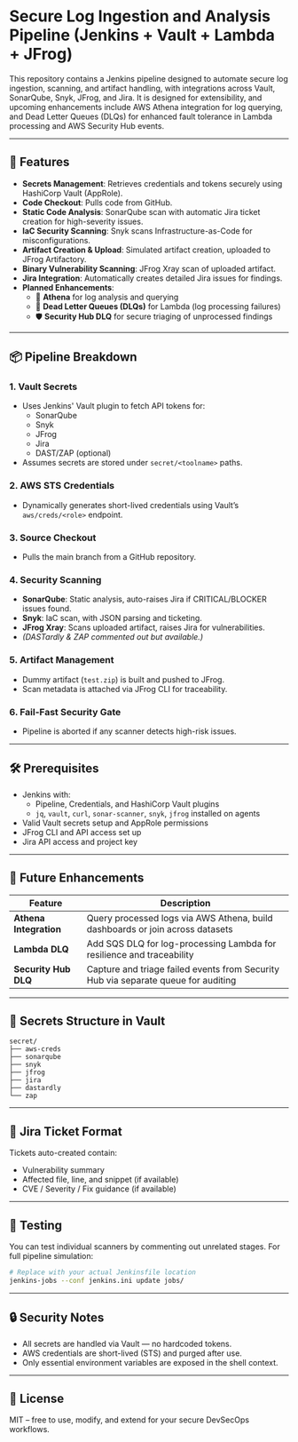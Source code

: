 # Secure Log Ingestion and Analysis Pipeline (Jenkins + Vault + Lambda + JFrog)

This repository contains a Jenkins pipeline designed to automate secure log ingestion, scanning, and artifact handling, with integrations across Vault, SonarQube, Snyk, JFrog, and Jira. It is designed for extensibility, and upcoming enhancements include AWS Athena integration for log querying, and Dead Letter Queues (DLQs) for enhanced fault tolerance in Lambda processing and AWS Security Hub events.

---

## 🔐 Features

- **Secrets Management**: Retrieves credentials and tokens securely using HashiCorp Vault (AppRole).
- **Code Checkout**: Pulls code from GitHub.
- **Static Code Analysis**: SonarQube scan with automatic Jira ticket creation for high-severity issues.
- **IaC Security Scanning**: Snyk scans Infrastructure-as-Code for misconfigurations.
- **Artifact Creation & Upload**: Simulated artifact creation, uploaded to JFrog Artifactory.
- **Binary Vulnerability Scanning**: JFrog Xray scan of uploaded artifact.
- **Jira Integration**: Automatically creates detailed Jira issues for findings.
- **Planned Enhancements**:
  - 🧠 **Athena** for log analysis and querying
  - 🔁 **Dead Letter Queues (DLQs)** for Lambda (log processing failures)
  - 🛡️ **Security Hub DLQ** for secure triaging of unprocessed findings

---

## 📦 Pipeline Breakdown

### 1. **Vault Secrets**
- Uses Jenkins' Vault plugin to fetch API tokens for:
  - SonarQube
  - Snyk
  - JFrog
  - Jira
  - DAST/ZAP (optional)
- Assumes secrets are stored under `secret/<toolname>` paths.

### 2. **AWS STS Credentials**
- Dynamically generates short-lived credentials using Vault’s `aws/creds/<role>` endpoint.

### 3. **Source Checkout**
- Pulls the main branch from a GitHub repository.

### 4. **Security Scanning**
- **SonarQube**: Static analysis, auto-raises Jira if CRITICAL/BLOCKER issues found.
- **Snyk**: IaC scan, with JSON parsing and ticketing.
- **JFrog Xray**: Scans uploaded artifact, raises Jira for vulnerabilities.
- *(DASTardly & ZAP commented out but available.)*

### 5. **Artifact Management**
- Dummy artifact (`test.zip`) is built and pushed to JFrog.
- Scan metadata is attached via JFrog CLI for traceability.

### 6. **Fail-Fast Security Gate**
- Pipeline is aborted if any scanner detects high-risk issues.

---

## 🛠️ Prerequisites

- Jenkins with:
  - Pipeline, Credentials, and HashiCorp Vault plugins
  - `jq`, `vault`, `curl`, `sonar-scanner`, `snyk`, `jfrog` installed on agents
- Valid Vault secrets setup and AppRole permissions
- JFrog CLI and API access set up
- Jira API access and project key

---

## 🚀 Future Enhancements

| Feature | Description |
|--------|-------------|
| **Athena Integration** | Query processed logs via AWS Athena, build dashboards or join across datasets |
| **Lambda DLQ** | Add SQS DLQ for log-processing Lambda for resilience and traceability |
| **Security Hub DLQ** | Capture and triage failed events from Security Hub via separate queue for auditing |

---

## 📁 Secrets Structure in Vault

```text
secret/
├── aws-creds
├── sonarqube
├── snyk
├── jfrog
├── jira
├── dastardly
└── zap
```

---

## 🧩 Jira Ticket Format

Tickets auto-created contain:
- Vulnerability summary
- Affected file, line, and snippet (if available)
- CVE / Severity / Fix guidance (if available)

---

## 🧪 Testing

You can test individual scanners by commenting out unrelated stages. For full pipeline simulation:
```bash
# Replace with your actual Jenkinsfile location
jenkins-jobs --conf jenkins.ini update jobs/
```

---

## 🔒 Security Notes

- All secrets are handled via Vault — no hardcoded tokens.
- AWS credentials are short-lived (STS) and purged after use.
- Only essential environment variables are exposed in the shell context.

---

## 📃 License

MIT – free to use, modify, and extend for your secure DevSecOps workflows.
